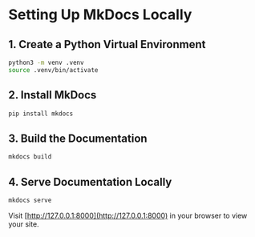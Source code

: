 # Setting Up MkDocs Locally

## 1. Create a Python Virtual Environment

```bash
python3 -m venv .venv
source .venv/bin/activate
```

## 2. Install MkDocs

```bash
pip install mkdocs
```

## 3. Build the Documentation

```bash
mkdocs build
```

## 4. Serve Documentation Locally

```bash
mkdocs serve
```

Visit [http://127.0.0.1:8000](http://127.0.0.1:8000) in your browser to view your site.